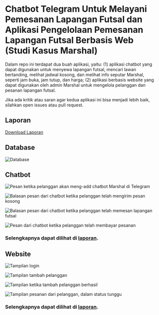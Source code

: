 # Chatbot Telegram Untuk Melayani Pemesanan Lapangan Futsal dan Aplikasi Pengelolaan Pemesanan Lapangan Futsal Berbasis Web (Studi Kasus Marshal)

Dalam repo ini terdapat dua buah aplikasi, yaitu: (1) aplikasi chatbot yang dapat digunakan untuk menyewa lapangan futsal, mencari lawan bertanding, melihat jadwal kosong, dan melihat info seputar Marshal, seperti jam buka, jam tutup, dan harga; (2) aplikasi berbasis website yang dapat digunakan oleh admin Marshal untuk mengelola pelanggan dan pesanan lapangan futsal.

Jika ada kritik atau saran agar kedua aplikasi ini bisa menjadi lebih baik, silahkan open issues atau pull request.

## Laporan
[Download Laporan](https://raw.githubusercontent.com/eputra/marshal/master/other/laporan.pdf "Download Laporan")

## Database
![Database](https://raw.githubusercontent.com/eputra/marshal/master/other/database.png)

## Chatbot
![Pesan ketika pelanggan akan meng-add chatbot Marshal di Telegram](https://raw.githubusercontent.com/eputra/marshal/master/other/chatbot/Screenshot_2017-06-10-07-44-02.png)

![Balasan pesan dari chatbot ketika pelanggan telah mengirim pesan kosong](https://raw.githubusercontent.com/eputra/marshal/master/other/chatbot/Screenshot_2017-06-10-07-48-20.png)

![Balasan pesan dari chatbot ketika pelanggan telah memesan lapangan futsal](https://raw.githubusercontent.com/eputra/marshal/master/other/chatbot/Screenshot_2017-06-10-07-48-34.png)

![Pesan dari chatbot ketika pelanggan telah membayar pesanan](https://raw.githubusercontent.com/eputra/marshal/master/other/chatbot/Screenshot_2017-06-10-07-48-59.png)

### Selengkapnya dapat dilihat di [laporan](https://raw.githubusercontent.com/eputra/marshal/master/other/laporan.pdf "Download Laporan").

## Website
![Tampilan login](https://raw.githubusercontent.com/eputra/marshal/master/other/website/Screenshot_2017-06-10_07-45-04.png)

![Tampilan tambah pelanggan](https://raw.githubusercontent.com/eputra/marshal/master/other/website/Screenshot_2017-06-10_07-45-54.png)

![Tampilan ketika tambah pelanggan berhasil](https://raw.githubusercontent.com/eputra/marshal/master/other/website/Screenshot_2017-06-10_07-46-24.png)

![Tampilan pesanan dari pelanggan, dalam status tunggu](https://raw.githubusercontent.com/eputra/marshal/master/other/website/Screenshot_2017-06-10_07-48-35.png)

### Selengkapnya dapat dilihat di [laporan](https://raw.githubusercontent.com/eputra/marshal/master/other/laporan.pdf "Download Laporan").